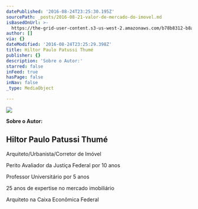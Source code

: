 ```yaml
---
datePublished: '2016-08-24T23:25:30.195Z'
sourcePath: _posts/2016-08-21-valor-de-mercado-do-imovel.md
isBasedOnUrl: >-
  https://the-grid-user-content.s3-us-west-2.amazonaws.com/b78b8312-b8ae-4ee0-8297-a772d86f507d.jpg
author: []
via: {}
dateModified: '2016-08-24T23:25:29.398Z'
title: Hiltor Paulo Patussi Thumé
publisher: {}
description: 'Sobre o Autor:'
starred: false
inFeed: true
hasPage: false
inNav: false
_type: MediaObject

---
```

![](https://the-grid-user-content.s3-us-west-2.amazonaws.com/b78b8312-b8ae-4ee0-8297-a772d86f507d.jpg)

**Sobre o Autor:**

## Hiltor Paulo Patussi Thumé

Arquiteto/Urbanista/Corretor de Imóvel

Perito Avaliador da Justiça Federal por 10 anos

Professor Universitário por 5 anos

25 anos de expertise no mercado imobiliário

Arquiteto na Caixa Econômica Federal